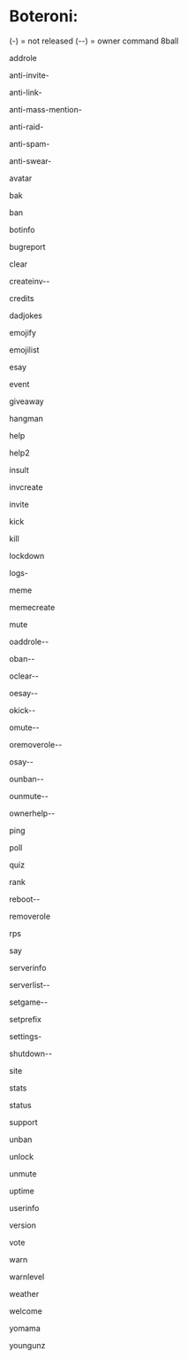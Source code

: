 # Boteroni:
(-) = not released (--) = owner command
8ball

addrole

 anti-invite-
 
 anti-link-
 
 anti-mass-mention-
 
 anti-raid-
 
 anti-spam-
 
 anti-swear-
 
avatar

bak

ban

botinfo

bugreport

clear
  
  createinv--

credits

dadjokes

emojify

emojilist

esay

event

giveaway

hangman

help

help2

insult

invcreate

invite

kick

kill

lockdown
 
 logs-

meme

memecreate

mute
  
  oaddrole--
  
  oban--
  
  oclear--
  
  oesay--
  
  okick--
  
  omute--
  
  oremoverole--
  
  osay--
  
  ounban--
  
  ounmute--
  
  ownerhelp--

ping

poll

quiz

rank
  
  reboot--

removerole

rps

say

serverinfo
  
  serverlist--
  
  setgame--

setprefix

settings-
  
  shutdown--

site

stats

status

support

unban

unlock

unmute

uptime

userinfo

version

vote

warn

warnlevel

weather

welcome

yomama

youngunz
